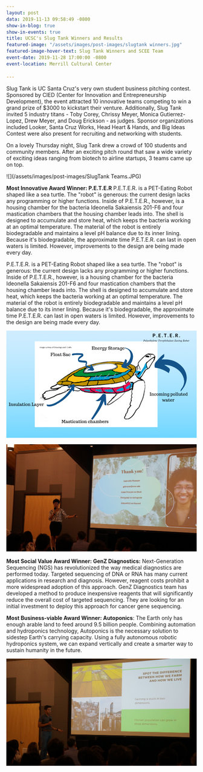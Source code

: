 ```yaml
---
layout: post
data: 2019-11-13 09:58:49 -0800
show-in-blog: true
show-in-events: true
title: UCSC's Slug Tank Winners and Results
featured-image: "/assets/images/post-images/slugtank winners.jpg"
featured-image-hover-text: Slug Tank Winners and SCEE Team
event-date: 2019-11-28 17:00:00 -0800
event-location: Merrill Cultural Center

---
```

Slug Tank is UC Santa Cruz's very own student business pitching contest. Sponsored by CIED (Center for Innovation and Entrepreneurship Development), the event attracted 10 innovative teams competing to win a grand prize of $3000 to kickstart their venture. Additionally, Slug Tank invited 5 industry titans - Toby Corey, Chrissy Meyer, Monica Gutierrez-Lopez, Drew Meyer, and Doug Erickson - as judges. Sponsor organizations included Looker, Santa Cruz Works, Head Heart & Hands, and Big Ideas Contest were also present for recruiting and networking with students.

On a lovely Thursday night, Slug Tank drew a crowd of 100 students and community members. After an exciting pitch round that saw a wide variety of exciting ideas ranging from biotech to airline startups, 3 teams came up on top.

![](/assets/images/post-images/SlugTank Teams.JPG)

**Most Innovative Award Winner: P.E.T.E.R** P.E.T.E.R. is a PET-Eating Robot shaped like a sea turtle. The "robot" is generous: the current design lacks any programming or higher functions. Inside of P.E.T.E.R., however, is a housing chamber for the bacteria Ideonella Sakaiensis 201-F6 and four mastication chambers that the housing chamber leads into. The shell is designed to accumulate and store heat, which keeps the bacteria working at an optimal temperature. The material of the robot is entirely biodegradable and maintains a level pH balance due to its inner lining. Because it's biodegradable, the approximate time P.E.T.E.R. can last in open waters is limited. However, improvements to the design are being made every day.

P.E.T.E.R. is a PET-Eating Robot shaped like a sea turtle. The "robot" is generous: the current design lacks any programming or higher functions. Inside of P.E.T.E.R., however, is a housing chamber for the bacteria Ideonella Sakaiensis 201-F6 and four mastication chambers that the housing chamber leads into. The shell is designed to accumulate and store heat, which keeps the bacteria working at an optimal temperature. The material of the robot is entirely biodegradable and maintains a level pH balance due to its inner lining. Because it's biodegradable, the approximate time P.E.T.E.R. can last in open waters is limited. However, improvements to the design are being made every day.

![P.E.T.E.R design](/assets/images/post-images/peter.png "P.E.T.E.R. design")

![P.E.T.E.R.'s Creator, Gabriella Pleasant](/assets/images/post-images/peter-creator.JPG "P.E.T.E.R.'s Creator, Gabriella Pleasant")

**Most Social Value Award Winner: GenZ Diagnostics:** Next-Generation Sequencing (NGS) has revolutionized the way medical diagnostics are performed today. Targeted sequencing of DNA or RNA has many current applications in research and diagnosis. However, reagent costs prohibit a more widespread adoption of this approach. GenZ Diagnostics team has developed a method to produce inexpensive reagents that will significantly reduce the overall cost of targeted sequencing. They are looking for an initial investment to deploy this approach for cancer gene sequencing.

**Most Business-viable Award Winner: Autoponics**: The Earth only has enough arable land to feed around 9.5 billion people. Combining automation and hydroponics technology, Autoponics is the necessary solution to sidestep Earth's carrying capacity. Using a fully autonomous robotic hydroponics system, we can expand vertically and create a smarter way to sustain humanity in the future.

![Brandon Mee-Lee's Autoponics](/assets/images/post-images/DSC07283.JPG "Brandon Mee-Lee's Autoponics")